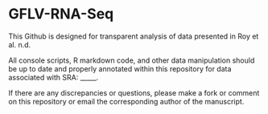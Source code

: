 # GFLV-RNA-Seq

This Github is designed for transparent analysis of data presented in Roy et al. n.d. 

All console scripts, R markdown code, and other data manipulation should be up to date and properly annotated within this repository for data associated with SRA: _____. 

If there are any discrepancies or questions, please make a fork or comment on this repository or email the corresponding author of the manuscript.

